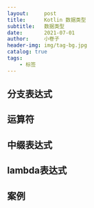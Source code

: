 ```yaml
---
layout:     post  
title:      Kotlin 数据类型
subtitle:   数据类型
date:       2021-07-01 
author:     小卷子
header-img: img/tag-bg.jpg
catalog: true
tags:
    - 标签
---
```


## 分支表达式



## 运算符



## 中缀表达式



## lambda表达式



## 案例







